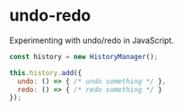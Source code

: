 # undo-redo
Experimenting with undo/redo in JavaScript.

```javascript
const history = new HistoryManager();

this.history.add({
  undo: () => { /* undo something */ },
  redo: () => { /* redo something */ }
});
```
